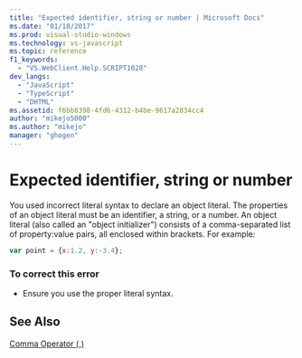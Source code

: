 ```yaml
---
title: "Expected identifier, string or number | Microsoft Docs"
ms.date: "01/18/2017"
ms.prod: visual-studio-windows
ms.technology: vs-javascript
ms.topic: reference
f1_keywords: 
  - "VS.WebClient.Help.SCRIPT1028"
dev_langs: 
  - "JavaScript"
  - "TypeScript"
  - "DHTML"
ms.assetid: f6bb8398-4fd6-4312-b4be-9617a2834cc4
author: "mikejo5000"
ms.author: "mikejo"
manager: "ghogen"
---
```

# Expected identifier, string or number
You used incorrect literal syntax to declare an object literal. The properties of an object literal must be an identifier, a string, or a number. An object literal (also called an "object initializer") consists of a comma-separated list of property:value pairs, all enclosed within brackets. For example:  
  
```JavaScript  
var point = {x:1.2, y:-3.4};  
```  
  
### To correct this error  
  
- Ensure you use the proper literal syntax.  
  
## See Also  
 [Comma Operator (,)](../../javascript/reference/comma-operator-decrement-javascript.md)